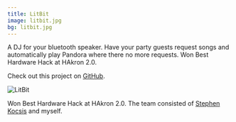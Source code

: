 ```yaml
---
title: LitBit
image: litbit.jpg
bg: litbit.jpg
---
```


A DJ for your bluetooth speaker. Have your party guests request songs and automatically play Pandora where there no more requests. Won Best Hardware Hack at HAkron 2.0.

Check out this project on [GitHub](https://github.com/codeThatThinks/litbit).

![LitBit](litbit.jpg)

Won Best Hardware Hack at HAkron 2.0. The team consisted of [Stephen Kocsis](https://www.youtube.com/channel/UCnDsOMp6A68Iyxq26EJ0yPQ) and myself.
